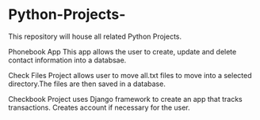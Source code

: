 # Python-Projects-
This repository will house all related Python Projects. 

Phonebook App 
This app allows the user to create, update and delete contact information into a databsae. 

Check Files
Project allows user to move all.txt files to move into a selected directory.The files are then saved in a database. 

Checkbook 
Project uses Django framework to create an app that tracks transactions. Creates account if necessary for the user.   

